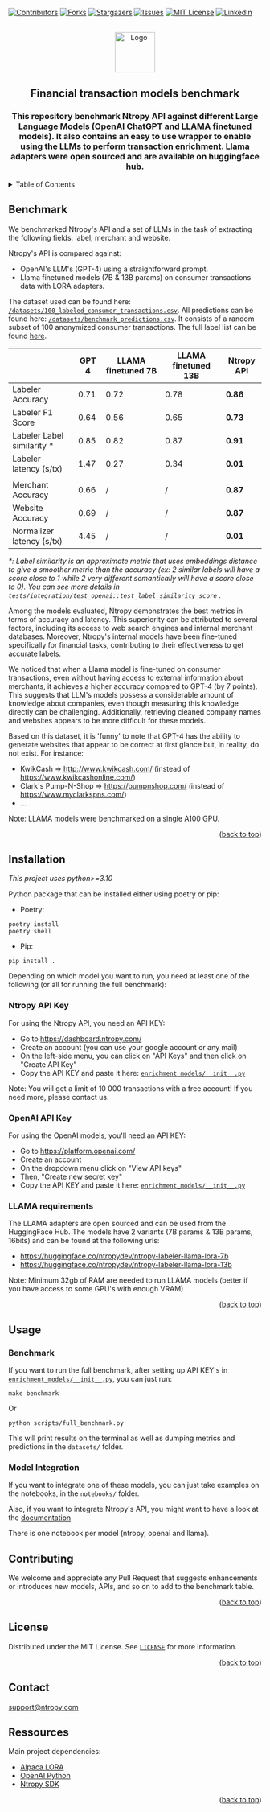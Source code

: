 <a name="readme-top"></a>

[![Contributors][contributors-shield]][contributors-url]
[![Forks][forks-shield]][forks-url]
[![Stargazers][stars-shield]][stars-url]
[![Issues][issues-shield]][issues-url]
[![MIT License][license-shield]][license-url]
[![LinkedIn][linkedin-shield]][linkedin-url]



<!-- PROJECT LOGO -->
<br />
<div align="center">
  <a href="https://github.com/ntropy-network/enrichment_models">
    <img src="https://developers.ntropy.com/img/ntropy-logo.svg" alt="Logo" width="80" height="80">
  </a>

  <h2 align="center">Financial transaction models benchmark</h2>

  <h3 align="center">This repository benchmark Ntropy API against different Large Language Models (OpenAI ChatGPT and LLAMA finetuned models). It also contains an easy to use wrapper to enable using the LLMs to perform transaction enrichment. Llama adapters were open sourced and are available on huggingface hub. </h3>
</div>



<!-- TABLE OF CONTENTS -->
<details>
  <summary>Table of Contents</summary>
  <ol>
    <li><a href="#benchmark">Benchmark</a></li>
    <li><a href="#usage">Installation</a></li>
    <li><a href="#usage">Usage</a></li>
    <li><a href="#contributing">Contributing</a></li>
    <li><a href="#license">License</a></li>
    <li><a href="#contact">Contact</a></li>
    <li><a href="#ressources">Ressources</a></li>
  </ol>
</details>



<!-- BENCHMARK -->
## Benchmark

We benchmarked Ntropy's API and a set of LLMs in the task of extracting the following fields: label, merchant and website.

Ntropy's API is compared against:
- OpenAI's LLM's (GPT-4) using a straightforward prompt.
- Llama finetuned models (7B & 13B params) on consumer transactions data with LORA adapters.

The dataset used can be found here: [`/datasets/100_labeled_consumer_transactions.csv`](https://github.com/ntropy-network/enrichment_models/blob/main/datasets/100_labeled_consumer_transactions.csv).
All predictions can be found here: [`/datasets/benchmark_predictions.csv`](https://github.com/ntropy-network/enrichment_models/blob/main/datasets/benchmark_predictions.csv).
It consists of a random subset of 100 anonymized consumer transactions.
The full label list can be found [here](https://api.ntropy.com/v2/labels/hierarchy/consumer).


|                           | GPT 4 | LLAMA finetuned 7B | LLAMA finetuned 13B | Ntropy API |
|---------------------------|-------|--------------------|---------------------|------------|
| Labeler Accuracy          | 0.71  | 0.72               | 0.78                | **0.86**       |
| Labeler F1 Score          | 0.64  | 0.56               | 0.65                | **0.73**       |
| Labeler Label similarity * | 0.85  | 0.82               | 0.87                | **0.91**       |
| Labeler latency (s/tx)    | 1.47  | 0.27               | 0.34                | **0.01**       |
|                           |       |                    |                     |              |
| Merchant Accuracy         | 0.66  |         /           |          /           | **0.87**       |
| Website Accuracy          | 0.69  |         /           |          /           | **0.87**       |
| Normalizer latency (s/tx) | 4.45  |         /           |          /           | **0.01**       |



_*: Label similarity is an approximate metric that uses embeddings distance to give a smoother metric than the accuracy (ex: 2 similar labels will have a score close to 1 while 2 very different semantically will have a score close to 0).
You can see more details in `tests/integration/test_openai::test_label_similarity_score` ._

Among the models evaluated, Ntropy demonstrates the best metrics in terms of accuracy and latency. This superiority can be attributed to several factors, including its access to web search engines and internal merchant databases. Moreover, Ntropy's internal models have been fine-tuned specifically for financial tasks, contributing to their effectiveness to get accurate labels.

We noticed that when a Llama model is fine-tuned on consumer transactions, even without having access to external information about merchants, it achieves a higher accuracy compared to GPT-4 (by 7 points). This suggests that LLM's models possess a considerable amount of knowledge about companies, even though measuring this knowledge directly can be challenging. Additionally, retrieving cleaned company names and websites appears to be more difficult for these models.

Based on this dataset, it is 'funny' to note that GPT-4 has the ability to generate websites that appear to be correct at first glance but, in reality, do not exist. For instance:
- KwikCash => http://www.kwikcash.com/ (instead of https://www.kwikcashonline.com/)
- Clark's Pump-N-Shop => https://pumpnshop.com/ (instead of https://www.myclarkspns.com/)
- ...

Note: LLAMA models were benchmarked on a single A100 GPU.

<p align="right">(<a href="#readme-top">back to top</a>)</p>



<!-- INSTALLATION -->
## Installation

_This project uses python>=3.10_

Python package that can be installed either using poetry or pip:

- Poetry:

```
poetry install
poetry shell
```

- Pip:

```
pip install .
```

Depending on which model you want to run, you need at least one of the following (or all for running the full benchmark):

### Ntropy API Key

For using the Ntropy API, you need an API KEY:

- Go to https://dashboard.ntropy.com/
- Create an account (you can use your google account or any mail)
- On the left-side menu, you can click on "API Keys" and then click on "Create API Key"
- Copy the API KEY and paste it here: [`enrichment_models/__init__.py`](https://github.com/ntropy-network/enrichment_models/blob/main/enrichment_models/__init__.py)

Note: You will get a limit of 10 000 transactions with a free account! If you need more, please contact us.

### OpenAI API Key

For using the OpenAI models, you'll need an API KEY:

- Go to https://platform.openai.com/
- Create an account
- On the dropdown menu click on "View API keys"
- Then, "Create new secret key"
- Copy the API KEY and paste it here: [`enrichment_models/__init__.py`](https://github.com/ntropy-network/enrichment_models/blob/main/enrichment_models/__init__.py)


### LLAMA requirements

The LLAMA adapters are open sourced and can be used from the HuggingFace Hub.
The models have 2 variants (7B params & 13B params, 16bits) and can be found at the following urls:

-  https://huggingface.co/ntropydev/ntropy-labeler-llama-lora-7b
- https://huggingface.co/ntropydev/ntropy-labeler-llama-lora-13b

Note: Minimum 32gb of RAM are needed to run LLAMA models (better if you have access to some GPU's with enough VRAM)

<p align="right">(<a href="#readme-top">back to top</a>)</p>


<!-- USAGE EXAMPLES -->
## Usage

### Benchmark

If you want to run the full benchmark, after setting up API KEY's in [`enrichment_models/__init__.py`](https://github.com/ntropy-network/enrichment_models/blob/main/enrichment_models/__init__.py), you can just run:

```
make benchmark
```

Or

```
python scripts/full_benchmark.py
```

This will print results on the terminal as well as dumping metrics and predictions in the `datasets/` folder.

### Model Integration

If you want to integrate one of these models, you can just take examples on the notebooks, in the `notebooks/` folder.

Also, if you want to integrate Ntropy's API, you might want to have a look at the [documentation](https://developers.ntropy.com/)

There is one notebook per model (ntropy, openai and llama).


<!-- CONTRIBUTING -->
## Contributing

We welcome and appreciate any Pull Request that suggests enhancements or introduces new models, APIs, and so on to add to the benchmark table.

<p align="right">(<a href="#readme-top">back to top</a>)</p>


<!-- LICENSE -->
## License

Distributed under the MIT License. See [`LICENSE`](https://github.com/ntropy-network/enrichment_models/blob/main/LICENSE) for more information.

<p align="right">(<a href="#readme-top">back to top</a>)</p>



<!-- CONTACT -->
## Contact

[support@ntropy.com](support@ntropy.com)


<!-- ACKNOWLEDGMENTS -->
## Ressources

Main project dependencies:

* [Alpaca LORA](https://github.com/tloen/alpaca-lora)
* [OpenAI Python](https://github.com/openai/openai-python)
* [Ntropy SDK](https://github.com/ntropy-network/ntropy-sdk)

<p align="right">(<a href="#readme-top">back to top</a>)</p>



<!-- MARKDOWN LINKS & IMAGES -->
<!-- https://www.markdownguide.org/basic-syntax/#reference-style-links -->
[contributors-shield]: https://img.shields.io/github/contributors/ntropy-network/enrichment_models.svg?style=for-the-badge
[contributors-url]: https://github.com/ntropy-network/enrichment_models/graphs/contributors
[forks-shield]: https://img.shields.io/github/forks/ntropy-network/enrichment_models.svg?style=for-the-badge
[forks-url]: https://github.com/ntropy-network/enrichment_models/network/members
[stars-shield]: https://img.shields.io/github/stars/ntropy-network/enrichment_models.svg?style=for-the-badge
[stars-url]: https://github.com/ntropy-network/enrichment_models/stargazers
[issues-shield]: https://img.shields.io/github/issues/ntropy-network/enrichment_models.svg?style=for-the-badge
[issues-url]: https://github.com/ntropy-network/enrichment_models/issues
[license-shield]: https://img.shields.io/github/license/ntropy-network/enrichment_models.svg?style=for-the-badge
[license-url]: https://github.com/ntropy-network/enrichment_models/blob/main/LICENSE.txt
[linkedin-shield]: https://img.shields.io/badge/-LinkedIn-black.svg?style=for-the-badge&logo=linkedin&colorB=555
[linkedin-url]: https://www.linkedin.com/company/ntropy/
